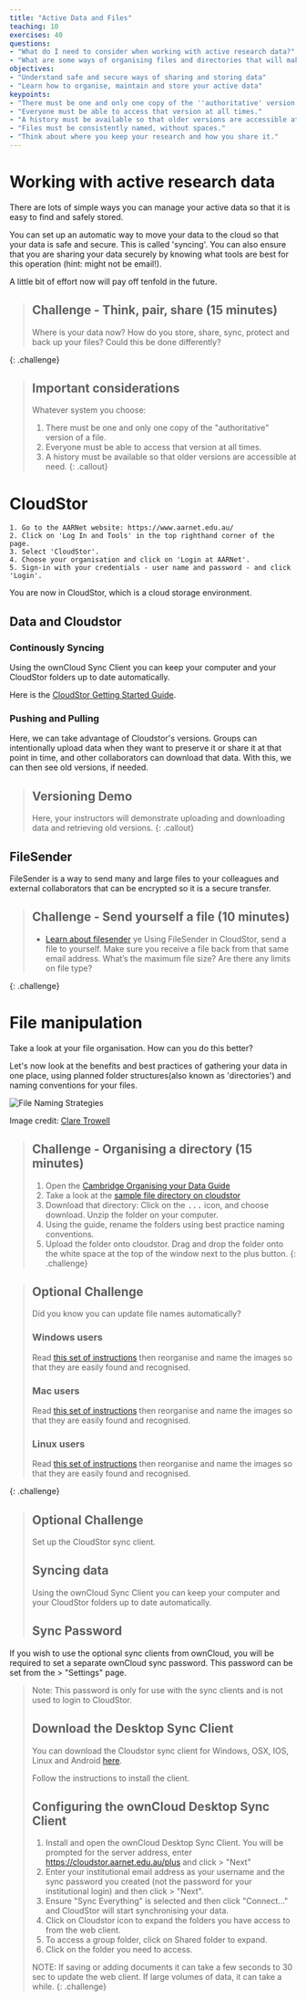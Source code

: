 ```yaml
---
title: "Active Data and Files"
teaching: 10
exercises: 40
questions:
- "What do I need to consider when working with active research data?"
- "What are some ways of organising files and directories that will make it easier to collaborate with others?"
objectives:
- "Understand safe and secure ways of sharing and storing data"
- "Learn how to organise, maintain and store your active data"
keypoints:
- "There must be one and only one copy of the ''authoritative' version of a file."
- "Everyone must be able to access that version at all times."
- "A history must be available so that older versions are accessible at need."
- "Files must be consistently named, without spaces."
- "Think about where you keep your research and how you share it."
---
```


# Working with active research data

There are lots of simple ways you can manage your active data so that it is easy to find and safely stored.

You can set up an automatic way to move your data to the cloud so that your data is safe and secure. This is called 'syncing'. You can also ensure that you are sharing your data securely by knowing what tools are best for this operation (hint: might not be email!).

A little bit of effort now will pay off tenfold in the future.

> ## Challenge - Think, pair, share (15 minutes)
>
> Where is your data now? How do you store, share, sync, protect and back up your files? Could this be done differently?
>
{: .challenge}


> ## Important considerations
> Whatever system you choose:
>
> 1. There must be one and only one copy of the "authoritative" version of a file.
> 1. Everyone must be able to access that version at all times.
> 1. A history must be available so that older versions are accessible at need.
{: .callout}

# CloudStor

    1. Go to the AARNet website: https://www.aarnet.edu.au/
    2. Click on 'Log In and Tools' in the top righthand corner of the page.
    3. Select 'CloudStor'.
    4. Choose your organisation and click on 'Login at AARNet'.
    5. Sign-in with your credentials - user name and password - and click 'Login'.  

You are now in CloudStor, which is a cloud storage environment.

## Data and Cloudstor

### Continously Syncing

Using the ownCloud Sync Client you can keep your computer and your CloudStor folders up to date automatically.

Here is the [CloudStor Getting Started Guide](https://support.aarnet.edu.au/hc/en-us/articles/227469547-CloudStor-Getting-Started-Guide).

### Pushing and Pulling

Here, we can take advantage of Cloudstor's versions. Groups can intentionally upload data when they want to preserve it or share it at that point in time, and other collaborators can download that data. With this, we can then see old versions, if needed.

> ## Versioning Demo
>
> Here, your instructors will demonstrate uploading and downloading data and retrieving old versions.
{: .callout}

## FileSender

FileSender is a way to send many and large files to your colleagues and external collaborators that can be encrypted so it is a secure transfer.

> ## Challenge - Send yourself a file (10 minutes)
>
> * [Learn about filesender](https://support.aarnet.edu.au/hc/en-us/sections/115000260773-CloudStor-FileSender)
>ye
> Using FileSender in CloudStor, send a file to yourself. Make sure you receive a file back from that same email address. What’s the maximum file size? Are there any limits on file type?
>
{: .challenge}

# File manipulation

Take a look at your file organisation. How can you do this better?

Let's now look at the benefits and best practices of gathering your data in one place, using planned folder  structures(also known as 'directories') and naming conventions for your files.

![File Naming Strategies](/intro-active-data-management/images/scenario_1_v4.png "File naming strategies")

Image credit: [Clare Trowell](https://www.data.cam.ac.uk/intro-data-champions/data-champions-cartoons)

> ## Challenge - Organising a directory (15 minutes)
>
> 1. Open the [Cambridge Organising your Data Guide](https://www.data.cam.ac.uk/data-management-guide/organising-your-data)
> 2. Take a look at the [sample file directory on cloudstor](https://cloudstor.aarnet.edu.au/plus/s/DvGaUjzWoOe7lTN)
> 3. Download that directory: Click on the <kbd>...</kbd> icon, and choose download. Unzip the folder on your computer.
> 4. Using the guide, rename the folders using best practice naming conventions.
> 5. Upload the folder onto cloudstor. Drag and drop the folder onto the white space at the top of the window next to the plus button.
{: .challenge}

> ## Optional Challenge
>
> Did you know you can update file names automatically?
>
> ### Windows users
>
> Read [this set of instructions](https://www.howtogeek.com/111859/how-to-batch-rename-files-in-windows-4-ways-to-rename-multiple-files/) then reorganise and name the images so that they are easily found and recognised.
>
> ### Mac users
>
> Read [this set of instructions](https://www.imore.com/how-rename-multiple-files-once-mac) then reorganise and name the images so that they are easily found and recognised.
>
> ### Linux users
>
>Read [this set of instructions](https://linuxize.com/post/how-to-rename-files-in-linux/) then reorganise and name the images so that they are easily found and recognised.
>
{: .challenge}


> ## Optional Challenge
>
> Set up the CloudStor sync client.
>
> ## Syncing data
>
> Using the ownCloud Sync Client you can keep your computer and your CloudStor folders up to date automatically.
>
> ## Sync Password
>
If you wish to use the optional sync clients from ownCloud, you will be required to set a separate ownCloud sync password. This password can be set from the > "Settings" page.
>
> Note: This password is only for use with the sync clients and is not used to login to CloudStor.
>
> ## Download the Desktop Sync Client
>
> You can download the Cloudstor sync client for Windows, OSX, IOS, Linux and Android [here](https://cloudstor.aarnet.edu.au/client-download/).
>
> Follow the instructions to install the client.
>
> ## Configuring the ownCloud Desktop Sync Client
>
>  1. Install and open the ownCloud Desktop Sync Client. You will be prompted for the server address, enter https://cloudstor.aarnet.edu.au/plus and click > "Next"
>  2. Enter your institutional email address as your username and the sync password you created (not the password for your institutional login) and then click > "Next".
>   3. Ensure "Sync Everything" is selected and then click "Connect..." and CloudStor will start synchronising your data.
>   4. Click on Cloudstor icon to expand the folders you have access to from the web client.
>   5. To access a group folder, click on Shared folder to expand.
>   6. Click on the folder you need to access.
>
> NOTE: If saving or adding documents it can take a few seconds to 30 sec to update the web client. If large volumes of data, it can take a while.
{: .challenge}
